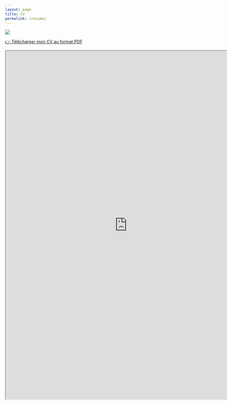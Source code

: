 ```yaml
---
layout: page
title: CV 
permalink: /resume/
---
```


<div class="page-title">
  <img src="{{ '/assets/images/resume_title.svg' | relative_url }}"> 
</div>

<a href="/assets/CV Jean-Baptiste Denoual - Product Manager Freelance.pdf" download="CV Jean-Baptiste Denoual - Product Manager Freelance.pdf" target="_blank">👉 Télécharger mon CV au format PDF</a>

<iframe src="https://docs.google.com/gview?url=https://jbdenoual.com/assets/CV Jean-Baptiste Denoual - Product Manager Freelance.pdf&embedded=true" style="width:800px; height:1150px;" frameborder="5"></iframe>

